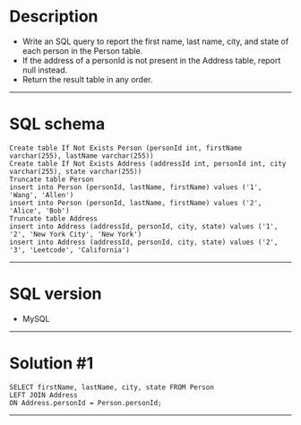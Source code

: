 # Description
- Write an SQL query to report the first name, last name, city, and state of each person in the Person table. 
- If the address of a personId is not present in the Address table, report null instead.
- Return the result table in any order.
***

# SQL schema
```
Create table If Not Exists Person (personId int, firstName varchar(255), lastName varchar(255))
Create table If Not Exists Address (addressId int, personId int, city varchar(255), state varchar(255))
Truncate table Person
insert into Person (personId, lastName, firstName) values ('1', 'Wang', 'Allen')
insert into Person (personId, lastName, firstName) values ('2', 'Alice', 'Bob')
Truncate table Address
insert into Address (addressId, personId, city, state) values ('1', '2', 'New York City', 'New York')
insert into Address (addressId, personId, city, state) values ('2', '3', 'Leetcode', 'California')
```
***

# SQL version
- MySQL
***

# Solution #1
```
SELECT firstName, lastName, city, state FROM Person
LEFT JOIN Address
ON Address.personId = Person.personId;
```
***
